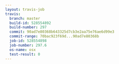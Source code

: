 ```yaml
---
layout: travis-job
travis:
  branch: master
  build-id: 528554892
  build-number: 297
  commit: 90ad7e80368b643325d7cb3e2aa75e76ae6d99e3
  commit-range: 70bac923f69d...90ad7e80368b
  job-id: 528554898
  job-number: 297.6
  os-name: osx
  test-result: 0
---
```

